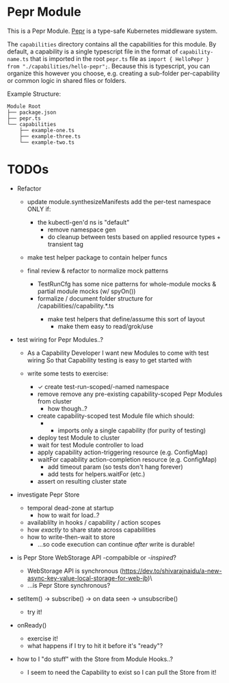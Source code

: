 # Pepr Module

This is a Pepr Module. [Pepr](https://github.com/defenseunicorns/pepr) is a type-safe Kubernetes middleware system.

The `capabilities` directory contains all the capabilities for this module. By default,
a capability is a single typescript file in the format of `capability-name.ts` that is
imported in the root `pepr.ts` file as `import { HelloPepr } from "./capabilities/hello-pepr";`.
Because this is typescript, you can organize this however you choose, e.g. creating a sub-folder
per-capability or common logic in shared files or folders.

Example Structure:

```
Module Root
├── package.json
├── pepr.ts
└── capabilities
    ├── example-one.ts
    ├── example-three.ts
    └── example-two.ts
```

# TODOs

- Refactor
  - update module.synthesizeManifests add the per-test namespace ONLY if:
    - the kubectl-gen'd ns is "default"
      - remove namespace gen
      - do cleanup between tests based on applied resource types + transient tag

  - make test helper package to contain helper funcs

  - final review & refactor to normalize mock patterns
    - TestRunCfg has some nice patterns for whole-module mocks & partial module mocks (w/ spyOn())
    - formalize / document folder structure for <root>/capabilities/<named-set>/capability.*.ts
      - make test helpers that define/assume this sort of layout
        - make them easy to read/grok/use

- test wiring for Pepr Modules..?
  - As a Capability Developer
    I want new Modules to come with test wiring
    So that Capability testing is easy to get started with

  - write some tests to exercise:
    - ✓ create test-run-scoped/-named namespace
    - remove remove any pre-existing capability-scoped Pepr Modules from cluster
      - how though..?
    - create capability-scoped test Module file which should:
      - * imports only a single capability (for purity of testing)
    - deploy test Module to cluster
    - wait for test Module controller to load
    - apply capability action-triggering resource (e.g. ConfigMap)
    - waitFor capability action-completion resource (e.g. ConfigMap)
      - add timeout param (so tests don't hang forever)
      - add tests for helpers.waitFor (etc.)
    - assert on resulting cluster state

- investigate Pepr Store
  - temporal dead-zone at startup
    - how to wait for load..?
  - availablilty in hooks / capability / action scopes
  - how _exactly_ to share state across capabilities
  - how to write-then-wait to store
    - ...so code execution can continue _after_ write is durable!

- is Pepr Store WebStorage API -compabible or _-inspired_?
  - WebStorage API is synchronous (https://dev.to/shivarajnaidu/a-new-async-key-value-local-storage-for-web-jb)\
  - ...is Pepr Store synchronous?

- setItem() -> subscribe() -> on data seen -> unsubscribe()
  - try it!

- onReady()
  - exercise it!
  - what happens if I try to hit it before it's "ready"?

- how to I "do stuff" with the Store from Module Hooks..?
  - I seem to need the Capability to exist so I can pull the Store from it!
